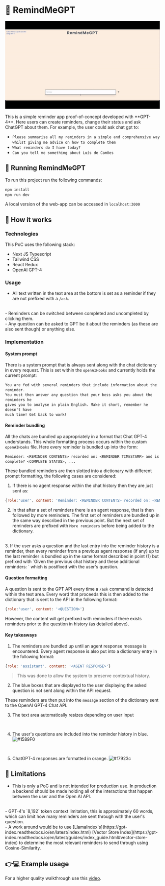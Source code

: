 # 🧠 RemindMeGPT
<p align="center">
    <img src="public/rmg.gif" alt="animated" />
</p>
This is a simple reminder app proof-of-concept developed with **GPT-4**. Here users can create reminders, change their status and ask ChatGPT about them. For example, the user could ask chat gpt to:

- `Please summarise all my reminders in a simple and comprehensive way whilst giving me advice on how to complete them`
- `What reminders do I have today?`
- `Can you tell me something about Luís de Camões`

## 🏃 Running RemindMeGPT
To run this project run the following commands:
```bash
npm install
npm run dev
```
A local version of the web-app can be accessed in `localhost:3000`

## 🤔 How it works

### Technologies
This PoC uses the following stack:
- Next JS Typescript
- Tailwind CSS
- React Redux
- OpenAI GPT-4

### Usage
- All text written in the text area at the bottom is set as a reminder if they are not prefixed with a `/ask`.
<br/>
- Reminders can be switched between completed and uncompleted by clicking them. 
<br/>
- Any question can be asked to GPT be it about the reminders (as these are also sent though) or anything else. 

### Implementation

#### System prompt
There is a system prompt that is always sent along with the chat dictionary in every request. This is set within the `openAIHooks` and currently holds the current prompt:
```You are a personal reminder assistant. 
You are fed with several reminders that include information about the reminder.
You must then answer any question that your boss asks you about the reminders he 
gives you to analyse in plain English. Make it short, remember he doesn't have
much time! Get back to work!
```

#### Reminder bundling
All the chats are bundled up appropriately in a format that Chat GPT-4 understands. This whole formatting process occurs within the custom `openAIHooks` file. Here every reminder is bundled up into the form:

    Reminder: <REMINDER CONTENTS> recorded on: <REMINDER TIMESTAMP> and is complete? <COMPLETE STATUS>, ...

These bundled reminders are then slotted into a dictionary with different prompt formatting, the following cases are considered:

1. If there is no agent response within the chat history then they are just sent as:
```javascript
{role:'user', content: 'Reminder: <REMINDER CONTENTS> recorded on: <REMINDER TIMESTAMP> and is complete? <COMPLETE STATUS>, ...'}
```
2. In that after a set of reminders there is an agent response, that is then followed by more reminders. The first set of reminders are bundled up in the same way described in the previous point. But the next set of reminders are prefixed with `More reminders` before being added to the dictionary. 
<br/>
3. If the user asks a question and the last entry into the reminder history is a reminder, then every reminder from a previous agent response (if any) up to the last reminder is bundled up in the same format described in point (1) but prefixed with `Given the previous chat history and these additional reminders: ` which is postfixed with the user's question.

#### Question formatting
A question is sent to the GPT API every time a `/ask` command is detected within the text area. Every word that proceeds this is then added to the dictionary that is sent to the API in the following format:
```javascript
{role:'user', content: '<QUESTION>'}
```
However, the content will get prefixed with reminders if there exists reminders prior to the question in history (as detailed above). 

#### Key takeaways 
1. The reminders are bundled up until an agent response message is encountered. Every agent response is also put into a dictionary entry in the following format:
```javascript
{role: 'assistant', content: '<AGENT RESPONSE>'}
```
 > This was done to allow the system to preserve contextual history. 

2. The blue boxes that are displayed to the user displaying the asked question is not sent along within the API request. 

These reminders are then put into the `message` section of the dictionary sent to the OpenAI GPT-4 Chat API. 

3. The text area automatically resizes depending on user input
<br/>

4. The user's questions are included into the reminder history in blue. ![#1589F0](https://placehold.co/15x15/1589F0/1589F0.png)
<br/>

5. ChatGPT-4 responses are formatted in orange.  ![#f7923c](https://placehold.co/15x15/f7923c/f7923c.png)

## 🚫 Limitations
- This is only a PoC and is not intended for production use. In production a backend should be made holding all of the interactions that happen between the user and the Open AI API.
<br/>
- GPT-4's `8,192` token context limitation, this is approximately 60 words, which can limit how many reminders are sent through with the user's question. 
<br/>
  - A work around would be to use [LlamaIndex's](https://gpt-index.readthedocs.io/en/latest/index.html) [Vector Store Index](https://gpt-index.readthedocs.io/en/latest/guides/index_guide.html#vector-store-index) to determine the most relevant reminders to send through using Cosine-Similarity. 

## 👉💻 Example usage
For a higher quality walkthrough use this [video](https://www.youtube.com/watch?v=LTZo8bf_YnM).


